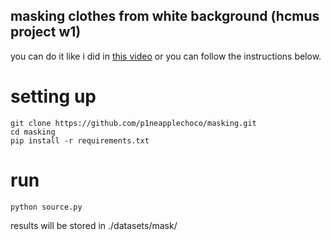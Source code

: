 ## masking clothes from white background (hcmus project w1)

you can do it like i did in [this video](https://youtu.be/3ifr5WcE-v4) or you can follow the instructions below.

# setting up

```
git clone https://github.com/p1neapplechoco/masking.git
cd masking
pip install -r requirements.txt
```

# run

```
python source.py
```

results will be stored in ./datasets/mask/
